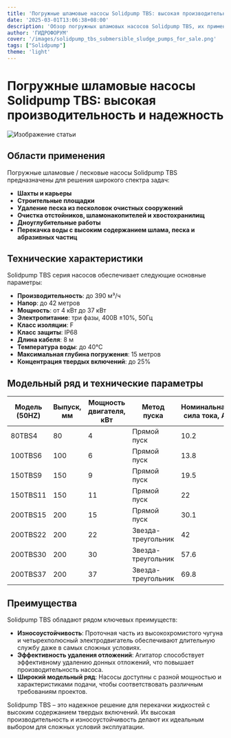 ```yaml
---
title: 'Погружные шламовые насосы Solidpump TBS: высокая производительность и надежность'
date: '2025-03-01T13:06:38+08:00'
description: 'Обзор погружных шламовых насосов Solidpump TBS, их применения и технических характеристик для оптимальной перекачки жидкостей с твердыми включениями.'
author: 'ГИДРОФОРУМ'
cover: '/images/solidpump_tbs_submersible_sludge_pumps_for_sale.png'
tags: ["Solidpump"]
theme: 'light'
---
```


# Погружные шламовые насосы Solidpump TBS: высокая производительность и надежность

![Изображение статьи](/images/solidpump_tbs_submersible_sludge_pumps_for_sale.png)

## Области применения
Погружные шламовые / песковые насосы Solidpump TBS предназначены для решения широкого спектра задач:
- **Шахты и карьеры**
- **Строительные площадки**
- **Удаление песка из песколовок очистных сооружений**
- **Очистка отстойников, шламонакопителей и хвостохранилищ**
- **Дноуглубительные работы**
- **Перекачка воды с высоким содержанием шлама, песка и абразивных частиц**

## Технические характеристики
Solidpump TBS серия насосов обеспечивает следующие основные параметры:
- **Производительность**: до 390 м³/ч
- **Напор**: до 42 метров
- **Мощность**: от 4 кВт до 37 кВт
- **Электропитание**: три фазы, 400В ±10%, 50Гц
- **Класс изоляции**: F
- **Класс защиты**: IP68
- **Длина кабеля**: 8 м
- **Температура воды**: до 40°C
- **Максимальная глубина погружения**: 15 метров
- **Концентрация твердых включений**: до 25%

## Модельный ряд и технические параметры

| Модель (50HZ) | Выпуск, мм | Мощность двигателя, кВт | Метод пуска          | Номинальная сила тока, A | Номинальная подача, м³/час | Номинальный напор, м | Максимальная подача, м³/ч | Максимальный напор, м  | Свободный проход, мм     |
|---------------|------------|-------------------------|-----------------------|--------------------------|----------------------------|----------------------|---------------------------|--------------------|------------------------|
| 80TBS4        | 80         | 4                       | Прямой пуск          | 10.2                     | 60                         | 10                   | 99                        | 14.8                | 30                     |
| 100TBS6       | 100        | 6                       | Прямой пуск          | 13.8                     | 90                         | 10                   | 144                       | 16.9                | 30                     |
| 150TBS9       | 150        | 9                       | Прямой пуск          | 19.5                     | 100                        | 15                   | 192                       | 21.5                | 30                     |
| 150TBS11      | 150        | 11                      | Прямой пуск          | 22                       | 120                        | 15                   | 234                       | 22                  | 30                     |
| 200TBS15      | 200        | 15                      | Прямой пуск          | 30.1                     | 200                        | 16                   | 372                       | 22                  | 30                     |
| 200TBS22      | 200        | 22                      | Звезда-треугольник    | 42                       | 200                        | 24                   | 360                       | 32                  | 30                     |
| 200TBS30      | 200        | 30                      | Звезда-треугольник    | 57.6                     | 200                        | 28                   | 390                       | 37                  | 30                     |
| 200TBS37      | 200        | 37                      | Звезда-треугольник    | 69.8                     | 200                        | 33                   | 390                       | 42                  | 30                     |

## Преимущества
Solidpump TBS обладают рядом ключевых преимуществ:
- **Износоустойчивость**: Проточная часть из высокохромистого чугуна и четырехполюсный электродвигатель обеспечивают длительную службу даже в самых сложных условиях.
- **Эффективность удаления отложений**: Агитатор способствует эффективному удалению донных отложений, что повышает производительность насоса.
- **Широкий модельный ряд**: Насосы доступны с разной мощностью и характеристиками подачи, чтобы соответствовать различным требованиям проектов.

Solidpump TBS – это надежное решение для перекачки жидкостей с высоким содержанием твердых включений. Их высокая производительность и износоустойчивость делают их идеальным выбором для сложных условий эксплуатации.